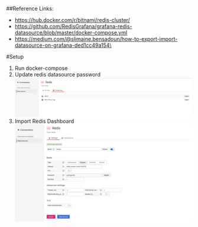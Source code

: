 ##Reference Links:
- https://hub.docker.com/r/bitnami/redis-cluster/
- https://github.com/RedisGrafana/grafana-redis-datasource/blob/master/docker-compose.yml
- https://medium.com/@slimaine.bensadoun/how-to-export-import-datasource-on-grafana-ded1cc49a154\

#Setup
1. Run docker-compose 
2. Update redis datasource password
![Redis Data source](https://github.com/dimaspriyo/devops-projects/blob/main/redis-cluster-monitoring/screenshoots/import-redis-dashboard.png)
3. Import Redis Dashboard
![Redis Dashboard](https://github.com/dimaspriyo/devops-projects/blob/main/redis-cluster-monitoring/screenshoots/update-redis-datasource-password.png)